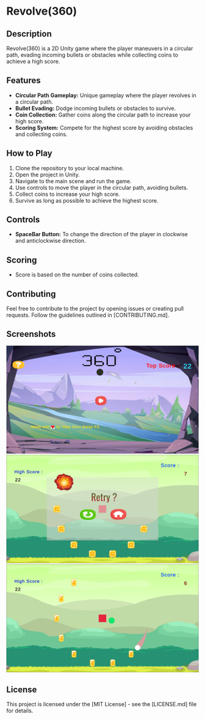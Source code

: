 # Revolve(360)

## Description

Revolve(360) is a 2D Unity game where the player maneuvers in a circular path, evading incoming bullets or obstacles while collecting coins to achieve a high score.

## Features

- **Circular Path Gameplay:** Unique gameplay where the player revolves in a circular path.
- **Bullet Evading:** Dodge incoming bullets or obstacles to survive.
- **Coin Collection:** Gather coins along the circular path to increase your high score.
- **Scoring System:** Compete for the highest score by avoiding obstacles and collecting coins.

## How to Play

1. Clone the repository to your local machine.
2. Open the project in Unity.
3. Navigate to the main scene and run the game.
4. Use controls to move the player in the circular path, avoiding bullets.
5. Collect coins to increase your high score.
6. Survive as long as possible to achieve the highest score.

## Controls

- **SpaceBar Button:** To change the direction of the player in clockwise and anticlockwise direction.

## Scoring

- Score is based on the number of coins collected.

## Contributing

Feel free to contribute to the project by opening issues or creating pull requests. Follow the guidelines outlined in [CONTRIBUTING.md].

## Screenshots

![Gameplay Screenshot 1](screenshots/home.png)
![Gameplay Screenshot 2](screenshots/g1.png)
![Gameplay Screenshot 2](screenshots/g2.png)

## License

This project is licensed under the [MIT License] - see the [LICENSE.md] file for details.
